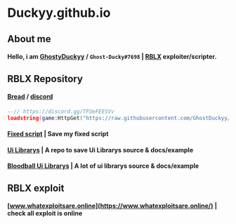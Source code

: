 # Duckyy.github.io
## About me
#### Hello, i am [GhostyDuckyy](https://github.com/GhostDuckyy) / `Ghost-Ducky#7698` | [RBLX](https://www.roblox.com/) exploiter/scripter.

## RBLX Repository
#### [Bread](https://github.com/GhostDuckyy/Bread) / [discord](https://discord.gg/TFUeFEESVv)
```lua
--// https://discord.gg/TFUeFEESVv
loadstring(game:HttpGet("https://raw.githubusercontent.com/GhostDuckyy/Bread/main/Loader/source.lua"))()
```
#### [Fixed script](https://github.com/GhostDuckyy/GhostDuckyy/tree/main/Fixed) | Save my fixed script
#### [Ui Librarys](https://github.com/GhostDuckyy/Ui-Librarys) | A repo to save Ui Librarys source & docs/example
#### [Bloodball Ui Librarys](https://github.com/bloodball/UI-Librarys) | A lot of ui librarys source & docs/example

## RBLX exploit
#### [www.whatexploitsare.online](https://www.whatexploitsare.online/) | check all exploit is online